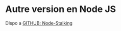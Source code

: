 # Autre version en Node JS

DIspo a [GITHUB: Node-Stalking](https://github.com/dedsecDS/Node_DS-STALKING)
